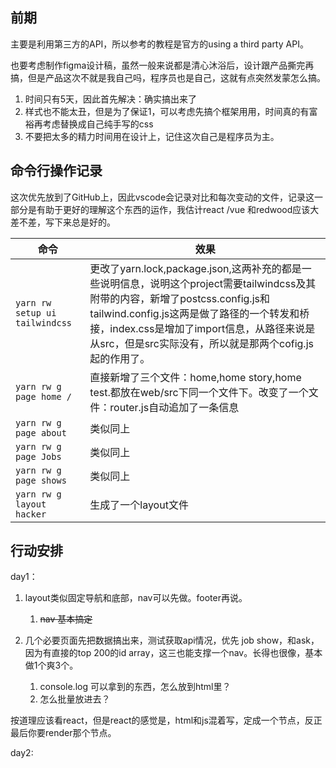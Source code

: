 ## 前期
主要是利用第三方的API，所以参考的教程是官方的using a third party API。

也要考虑制作figma设计稿，虽然一般来说都是清心沐浴后，设计跟产品撕完再搞，但是产品这次不就是我自己吗，程序员也是自己，这就有点突然发蒙怎么搞。

1. 时间只有5天，因此首先解决：确实搞出来了
2. 样式也不能太丑，但是为了保证1，可以考虑先搞个框架用用，时间真的有富裕再考虑替换成自己纯手写的css
3. 不要把太多的精力时间用在设计上，记住这次自己是程序员为主。

## 命令行操作记录
这次优先放到了GitHub上，因此vscode会记录对比和每次变动的文件，记录这一部分是有助于更好的理解这个东西的运作，我估计react /vue 和redwood应该大差不差，写下来总是好的。

|命令|效果|
|---|---|
|```yarn rw setup ui tailwindcss```|更改了yarn.lock,package.json,这两补充的都是一些说明信息，说明这个project需要tailwindcss及其附带的内容，新增了postcss.config.js和tailwind.config.js这两是做了路径的一个转发和桥接，index.css是增加了import信息，从路径来说是从src，但是src实际没有，所以就是那两个cofig.js起的作用了。 |
|```yarn rw g page home /```|直接新增了三个文件：home,home story,home test.都放在web/src下同一个文件下。改变了一个文件：router.js自动追加了一条信息|
|```yarn rw g page about ```|类似同上|
|```yarn rw g page Jobs ```|类似同上|
|```yarn rw g page shows ```|类似同上|
|```yarn rw g layout hacker```| 生成了一个layout文件|


## 行动安排

day1：
1. layout类似固定导航和底部，nav可以先做。footer再说。
      1. ~~nav 基本搞定~~
2. 几个必要页面先把数据搞出来，测试获取api情况，优先 job show，和ask，因为有直接的top 200的id array，这三也能支撑一个nav。长得也很像，基本做1个爽3个。

    1. console.log 可以拿到的东西，怎么放到html里？
    2. 怎么批量放进去？

按道理应该看react，但是react的感觉是，html和js混着写，定成一个节点，反正最后你要render那个节点。



day2:






